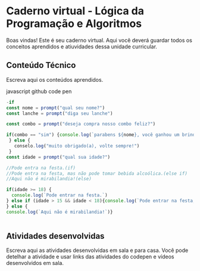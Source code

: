 # Caderno virtual - Lógica da Programação e Algoritmos
Boas vindas! Este é seu caderno virtual. Aqui você deverá guardar todos os conceitos aprendidos e atiuvidades dessa unidade curricular. 


## Conteúdo Técnico
Escreva aqui os conteúdos aprendidos.

javascript
github
code pen
```js
-if
const nome = prompt("qual seu nome?")
const lanche = prompt("diga seu lanche")

const combo = prompt("deseja compra nosso combo feliz?")

if(combo == "sim") {console.log(`parabens ${nome}, você ganhou um brinde`)
 } else {
   conselo.log("muito obrigado(a), volte sempre!")
 }
const idade = prompt("qual sua idade?")

//Pode entra na festa.(if)
//Pode entra na festa, mas não pode tomar bebida alcoólica.(else if)
//Aqui não é mirabilandia!(else)

if(idade >= 18) {
  console.log(`Pode entrar na festa.`)
} else if (idade > 15 && idade < 18){console.log(`Pode entrar na festa, mas não pode tomar bebida alcoólica.`)
} else {
console.log(`Aqui não é mirabilandia!`)}
  
```


## Atividades desenvolvidas
Escreva aqui as atividades desenvolvidas em sala e para casa. Você pode detelhar a atividade e usar links das atividades do codepen e vídeos desenvolvidos em sala. 

